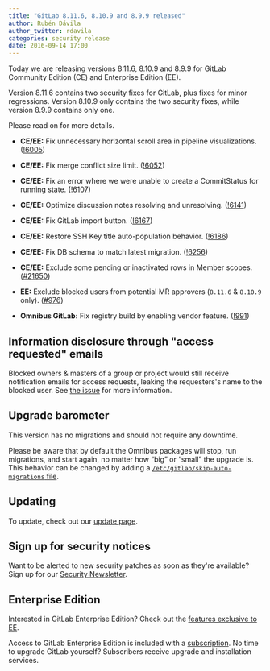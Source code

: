 ```yaml
---
title: "GitLab 8.11.6, 8.10.9 and 8.9.9 released"
author: Rubén Dávila
author_twitter: rdavila
categories: security release
date: 2016-09-14 17:00
---
```


Today we are releasing versions 8.11.6, 8.10.9 and 8.9.9 for GitLab Community
Edition (CE) and Enterprise Edition (EE).

Version 8.11.6 contains two security fixes for GitLab, plus fixes for minor
regressions. Version 8.10.9 only contains the two security fixes, while version
8.9.9 contains only one.

Please read on for more details.

<!-- more -->

- **CE/EE:** Fix unnecessary horizontal scroll area in pipeline visualizations. ([!6005])
- **CE/EE:** Fix merge conflict size limit. ([!6052])
- **CE/EE:** Fix an error where we were unable to create a CommitStatus for running state. ([!6107])
- **CE/EE:** Optimize discussion notes resolving and unresolving. ([!6141])
- **CE/EE:** Fix GitLab import button. ([!6167])
- **CE/EE:** Restore SSH Key title auto-population behavior. ([!6186])
- **CE/EE:** Fix DB schema to match latest migration. ([!6256])
- **CE/EE:** Exclude some pending or inactivated rows in Member scopes. ([#21650])

- **EE:** Exclude blocked users from potential MR approvers (`8.11.6` & `8.10.9` only). ([#976])

- **Omnibus GitLab:** Fix registry build by enabling vendor feature. ([!991])

[!6005]: https://gitlab.com/gitlab-org/gitlab-ce/merge_requests/6005
[!6052]: https://gitlab.com/gitlab-org/gitlab-ce/merge_requests/6052
[!6107]: https://gitlab.com/gitlab-org/gitlab-ce/merge_requests/6107
[!6141]: https://gitlab.com/gitlab-org/gitlab-ce/merge_requests/6141
[!6167]: https://gitlab.com/gitlab-org/gitlab-ce/merge_requests/6167
[!6186]: https://gitlab.com/gitlab-org/gitlab-ce/merge_requests/6186
[!6256]: https://gitlab.com/gitlab-org/gitlab-ce/merge_requests/6256

[#21650]: https://gitlab.com/gitlab-org/gitlab-ce/issues/21650
[#976]: https://gitlab.com/gitlab-org/gitlab-ee/issues/976

[!991]: https://gitlab.com/gitlab-org/omnibus-gitlab/merge_requests/991

## Information disclosure through "access requested" emails

Blocked owners & masters of a group or project would still receive notification
emails for access requests, leaking the requesters's name to the blocked user.
See [the issue][#21650] for more information.

## Upgrade barometer

This version has no migrations and should not require any downtime.

Please be aware that by default the Omnibus packages will stop, run migrations,
and start again, no matter how “big” or “small” the upgrade is. This behavior
can be changed by adding a [`/etc/gitlab/skip-auto-migrations`
file](http://doc.gitlab.com/omnibus/update/README.html).

## Updating

To update, check out our [update page](https://about.gitlab.com/update/).

## Sign up for security notices

Want to be alerted to new security patches as soon as they're available? Sign up
for our [Security Newsletter](https://about.gitlab.com/contact/).

## Enterprise Edition

Interested in GitLab Enterprise Edition? Check out the [features exclusive to
EE](https://about.gitlab.com/features/#enterprise).

Access to GitLab Enterprise Edition is included with a [subscription](https://about.gitlab.com/products/).
No time to upgrade GitLab yourself? Subscribers receive upgrade and installation
services.
